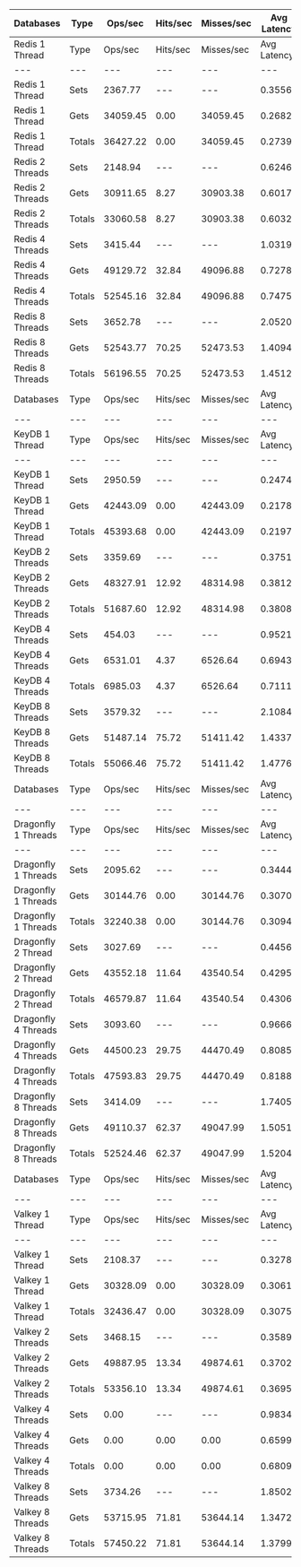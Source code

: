 | Databases | Type | Ops/sec | Hits/sec | Misses/sec | Avg Latency | p50 Latency | p99 Latency | p99.9 Latency | KB/sec |
| --- | --- | --- | --- | --- | --- | --- | --- | --- | --- |
| Redis 1 Thread | Type | Ops/sec | Hits/sec | Misses/sec | Avg Latency | p50 Latency | p99 Latency | p99.9 Latency | KB/sec |
| --- | --- | --- | --- | --- | --- | --- | --- | --- | --- |
Redis 1 Thread | Sets | 2367.77 | --- | --- | 0.35560 | 0.27100 | 0.96700 | 6.68700 | 113.27 |
Redis 1 Thread | Gets | 34059.45 | 0.00 | 34059.45 | 0.26826 | 0.26300 | 0.47900 | 0.61500 | 1297.03 |
Redis 1 Thread | Totals | 36427.22 | 0.00 | 34059.45 | 0.27393 | 0.26300 | 0.51100 | 0.94300 | 1410.29 |
Redis 2 Threads | Sets | 2148.94 | --- | --- | 0.62465 | 0.57500 | 1.20700 | 1.63900 | 102.81 |
Redis 2 Threads | Gets | 30911.65 | 8.27 | 30903.38 | 0.60174 | 0.56700 | 1.35900 | 1.81500 | 1177.15 |
Redis 2 Threads | Totals | 33060.58 | 8.27 | 30903.38 | 0.60323 | 0.56700 | 1.35900 | 1.81500 | 1279.96 |
Redis 4 Threads | Sets | 3415.44 | --- | --- | 1.03198 | 0.74300 | 8.25500 | 8.51100 | 163.40 |
Redis 4 Threads | Gets | 49129.72 | 32.84 | 49096.88 | 0.72782 | 0.68700 | 1.63100 | 1.91100 | 1870.93 |
Redis 4 Threads | Totals | 52545.16 | 32.84 | 49096.88 | 0.74759 | 0.69500 | 1.67900 | 8.19100 | 2034.33 |
Redis 8 Threads | Sets | 3652.78 | --- | --- | 2.05208 | 1.38300 | 10.68700 | 11.26300 | 174.77 |
Redis 8 Threads | Gets | 52543.77 | 70.25 | 52473.53 | 1.40947 | 1.31100 | 3.55100 | 4.41500 | 2001.17 |
Redis 8 Threads | Totals | 56196.55 | 70.25 | 52473.53 | 1.45124 | 1.31900 | 3.77500 | 10.68700 | 2175.94 |
| Databases | Type | Ops/sec | Hits/sec | Misses/sec | Avg Latency | p50 Latency | p99 Latency | p99.9 Latency | KB/sec |
| --- | --- | --- | --- | --- | --- | --- | --- | --- | --- |
| KeyDB 1 Thread | Type | Ops/sec | Hits/sec | Misses/sec | Avg Latency | p50 Latency | p99 Latency | p99.9 Latency | KB/sec |
| --- | --- | --- | --- | --- | --- | --- | --- | --- | --- |
KeyDB 1 Thread | Sets | 2950.59 | --- | --- | 0.24748 | 0.20700 | 0.51900 | 3.34300 | 141.15 |
KeyDB 1 Thread | Gets | 42443.09 | 0.00 | 42443.09 | 0.21785 | 0.20700 | 0.45500 | 0.65500 | 1616.29 |
KeyDB 1 Thread | Totals | 45393.68 | 0.00 | 42443.09 | 0.21978 | 0.20700 | 0.46300 | 0.78300 | 1757.43 |
KeyDB 2 Threads | Sets | 3359.69 | --- | --- | 0.37511 | 0.34300 | 1.03900 | 1.57500 | 160.73 |
KeyDB 2 Threads | Gets | 48327.91 | 12.92 | 48314.98 | 0.38123 | 0.35100 | 1.20700 | 1.71100 | 1840.39 |
KeyDB 2 Threads | Totals | 51687.60 | 12.92 | 48314.98 | 0.38083 | 0.35100 | 1.20700 | 1.71100 | 2001.12 |
KeyDB 4 Threads | Sets | 454.03 | --- | --- | 0.95212 | 0.66300 | 7.35900 | 7.48700 | 21.72 |
KeyDB 4 Threads | Gets | 6531.01 | 4.37 | 6526.64 | 0.69435 | 0.64700 | 1.72700 | 2.27100 | 248.71 |
KeyDB 4 Threads | Totals | 6985.03 | 4.37 | 6526.64 | 0.71111 | 0.64700 | 1.75900 | 7.16700 | 270.43 |
KeyDB 8 Threads | Sets | 3579.32 | --- | --- | 2.10841 | 1.39100 | 10.94300 | 11.13500 | 171.25 |
KeyDB 8 Threads | Gets | 51487.14 | 75.72 | 51411.42 | 1.43376 | 1.31100 | 3.69500 | 4.57500 | 1960.96 |
KeyDB 8 Threads | Totals | 55066.46 | 75.72 | 51411.42 | 1.47761 | 1.31900 | 4.04700 | 10.75100 | 2132.22 |
| Databases | Type | Ops/sec | Hits/sec | Misses/sec | Avg Latency | p50 Latency | p99 Latency | p99.9 Latency | KB/sec |
| --- | --- | --- | --- | --- | --- | --- | --- | --- | --- |
| Dragonfly 1 Threads | Type | Ops/sec | Hits/sec | Misses/sec | Avg Latency | p50 Latency | p99 Latency | p99.9 Latency | KB/sec |
| --- | --- | --- | --- | --- | --- | --- | --- | --- | --- |
Dragonfly 1 Threads | Sets | 2095.62 | --- | --- | 0.34440 | 0.30300 | 0.70300 | 3.88700 | 100.25 |
Dragonfly 1 Threads | Gets | 30144.76 | 0.00 | 30144.76 | 0.30703 | 0.29500 | 0.60700 | 0.65500 | 1147.95 |
Dragonfly 1 Threads | Totals | 32240.38 | 0.00 | 30144.76 | 0.30946 | 0.29500 | 0.60700 | 0.70300 | 1248.20 |
Dragonfly 2 Thread | Sets | 3027.69 | --- | --- | 0.44566 | 0.43900 | 0.86300 | 1.15900 | 144.85 |
Dragonfly 2 Thread | Gets | 43552.18 | 11.64 | 43540.54 | 0.42956 | 0.41500 | 0.88700 | 1.08700 | 1658.52 |
Dragonfly 2 Thread | Totals | 46579.87 | 11.64 | 43540.54 | 0.43060 | 0.41500 | 0.88700 | 1.09500 | 1803.37 |
Dragonfly 4 Threads | Sets | 3093.60 | --- | --- | 0.96660 | 0.77500 | 4.60700 | 4.73500 | 148.00 |
Dragonfly 4 Threads | Gets | 44500.23 | 29.75 | 44470.49 | 0.80856 | 0.75900 | 2.19100 | 3.66300 | 1694.64 |
Dragonfly 4 Threads | Totals | 47593.83 | 29.75 | 44470.49 | 0.81883 | 0.76700 | 2.35100 | 4.54300 | 1842.63 |
Dragonfly 8 Threads | Sets | 3414.09 | --- | --- | 1.74059 | 1.42300 | 7.93500 | 9.53500 | 163.35 |
Dragonfly 8 Threads | Gets | 49110.37 | 62.37 | 49047.99 | 1.50519 | 1.43100 | 3.79100 | 5.27900 | 1870.39 |
Dragonfly 8 Threads | Totals | 52524.46 | 62.37 | 49047.99 | 1.52049 | 1.43100 | 4.04700 | 7.39100 | 2033.74 |
| Databases | Type | Ops/sec | Hits/sec | Misses/sec | Avg Latency | p50 Latency | p99 Latency | p99.9 Latency | KB/sec |
| --- | --- | --- | --- | --- | --- | --- | --- | --- | --- |
| Valkey 1 Thread | Type | Ops/sec | Hits/sec | Misses/sec | Avg Latency | p50 Latency | p99 Latency | p99.9 Latency | KB/sec |
| --- | --- | --- | --- | --- | --- | --- | --- | --- | --- |
Valkey 1 Thread | Sets | 2108.37 | --- | --- | 0.32782 | 0.31100 | 0.79100 | 0.99100 | 100.86 |
Valkey 1 Thread | Gets | 30328.09 | 0.00 | 30328.09 | 0.30613 | 0.29500 | 0.59100 | 0.71100 | 1154.93 |
Valkey 1 Thread | Totals | 32436.47 | 0.00 | 30328.09 | 0.30754 | 0.29500 | 0.63100 | 0.79100 | 1255.79 |
Valkey 2 Threads | Sets | 3468.15 | --- | --- | 0.35898 | 0.34300 | 0.81500 | 0.95900 | 165.92 |
Valkey 2 Threads | Gets | 49887.95 | 13.34 | 49874.61 | 0.37028 | 0.35100 | 1.00700 | 1.33500 | 1899.79 |
Valkey 2 Threads | Totals | 53356.10 | 13.34 | 49874.61 | 0.36955 | 0.34300 | 0.99100 | 1.33500 | 2065.71 |
Valkey 4 Threads | Sets | 0.00 | --- | --- | 0.98342 | 0.66300 | 9.21500 | 9.66300 | 0.00 |
Valkey 4 Threads | Gets | 0.00 | 0.00 | 0.00 | 0.65997 | 0.63100 | 1.59900 | 2.19100 | 0.00 |
Valkey 4 Threads | Totals | 0.00 | 0.00 | 0.00 | 0.68099 | 0.63100 | 1.63900 | 9.08700 | 0.00 |
Valkey 8 Threads | Sets | 3734.26 | --- | --- | 1.85021 | 1.27100 | 13.82300 | 14.39900 | 178.67 |
Valkey 8 Threads | Gets | 53715.95 | 71.81 | 53644.14 | 1.34726 | 1.22300 | 3.51900 | 9.40700 | 2045.82 |
Valkey 8 Threads | Totals | 57450.22 | 71.81 | 53644.14 | 1.37995 | 1.22300 | 3.96700 | 13.69500 | 2224.48 |
